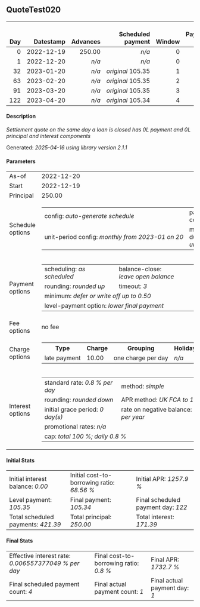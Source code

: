 <h2>QuoteTest020</h2>
<table>
    <thead style="vertical-align: bottom;">
        <th style="text-align: right;">Day</th>
        <th style="text-align: right;">Datestamp</th>
        <th style="text-align: right;">Advances</th>
        <th style="text-align: right;">Scheduled payment</th>
        <th style="text-align: right;">Window</th>
        <th style="text-align: right;">Payment due</th>
        <th style="text-align: right;">Actual payments</th>
        <th style="text-align: right;">Generated payment</th>
        <th style="text-align: right;">Net effect</th>
        <th style="text-align: right;">Payment status</th>
        <th style="text-align: right;">Balance status</th>
        <th style="text-align: right;">Simple interest</th>
        <th style="text-align: right;">New interest</th>
        <th style="text-align: right;">New charges</th>
        <th style="text-align: right;">Principal portion</th>
        <th style="text-align: right;">Fee portion</th>
        <th style="text-align: right;">Interest portion</th>
        <th style="text-align: right;">Charges portion</th>
        <th style="text-align: right;">Fee refund</th>
        <th style="text-align: right;">Principal balance</th>
        <th style="text-align: right;">Fee balance</th>
        <th style="text-align: right;">Interest balance</th>
        <th style="text-align: right;">Charges balance</th>
        <th style="text-align: right;">Settlement figure</th>
        <th style="text-align: right;">Fee refund if&nbsp;settled</th>
    </thead>
    <tr style="text-align: right;">
        <td class="ci00">0</td>
        <td class="ci01" style="white-space: nowrap;">2022-12-19</td>
        <td class="ci02">250.00</td>
        <td class="ci03" style="white-space: nowrap;"><i>n/a<i></td>
        <td class="ci04">0</td>
        <td class="ci05">0.00</td>
        <td class="ci06"><i>n/a</i></td>
        <td class="ci07"><i>n/a</i></td>
        <td class="ci08">0.00</td>
        <td class="ci09"><i>none&nbsp;scheduled</i></td>
        <td class="ci10">open</td>
        <td class="ci13">0.0000</td>
        <td class="ci14">0.0000</td>
        <td class="ci15"><i>n/a</i></td>
        <td class="ci16">0.00</td>
        <td class="ci17">0.00</td>
        <td class="ci18">0.00</td>
        <td class="ci19">0.00</td>
        <td class="ci20">0.00</td>
        <td class="ci21">250.00</td>
        <td class="ci22">0.00</td>
        <td class="ci23">0.0000</td>
        <td class="ci24">0.00</td>
        <td class="ci25">250.00</td>
        <td class="ci26">0.00</td>
    </tr>
    <tr style="text-align: right;">
        <td class="ci00">1</td>
        <td class="ci01" style="white-space: nowrap;">2022-12-20</td>
        <td class="ci02"><i>n/a</i></td>
        <td class="ci03" style="white-space: nowrap;"><i>n/a<i></td>
        <td class="ci04">0</td>
        <td class="ci05">0.00</td>
        <td class="ci06"><i>confirmed</i>&nbsp;252.00</td>
        <td class="ci07">0.00</td>
        <td class="ci08">252.00</td>
        <td class="ci09"><i>generated</i></td>
        <td class="ci10">closed</td>
        <td class="ci13">2.0000</td>
        <td class="ci14">2.0000</td>
        <td class="ci15"><i>n/a</i></td>
        <td class="ci16">250.00</td>
        <td class="ci17">0.00</td>
        <td class="ci18">2.00</td>
        <td class="ci19">0.00</td>
        <td class="ci20">0.00</td>
        <td class="ci21">0.00</td>
        <td class="ci22">0.00</td>
        <td class="ci23">0.0000</td>
        <td class="ci24">0.00</td>
        <td class="ci25">0.00</td>
        <td class="ci26">0.00</td>
    </tr>
    <tr style="text-align: right;">
        <td class="ci00">32</td>
        <td class="ci01" style="white-space: nowrap;">2023-01-20</td>
        <td class="ci02"><i>n/a</i></td>
        <td class="ci03" style="white-space: nowrap;"><i>original</i> 105.35</td>
        <td class="ci04">1</td>
        <td class="ci05">0.00</td>
        <td class="ci06"><i>n/a</i></td>
        <td class="ci07"><i>n/a</i></td>
        <td class="ci08">0.00</td>
        <td class="ci09"><i>no&nbsp;longer&nbsp;required</i></td>
        <td class="ci10">closed</td>
        <td class="ci13">0.0000</td>
        <td class="ci14">0.0000</td>
        <td class="ci15"><i>n/a</i></td>
        <td class="ci16">0.00</td>
        <td class="ci17">0.00</td>
        <td class="ci18">0.00</td>
        <td class="ci19">0.00</td>
        <td class="ci20">0.00</td>
        <td class="ci21">0.00</td>
        <td class="ci22">0.00</td>
        <td class="ci23">0.0000</td>
        <td class="ci24">0.00</td>
        <td class="ci25">0.00</td>
        <td class="ci26">0.00</td>
    </tr>
    <tr style="text-align: right;">
        <td class="ci00">63</td>
        <td class="ci01" style="white-space: nowrap;">2023-02-20</td>
        <td class="ci02"><i>n/a</i></td>
        <td class="ci03" style="white-space: nowrap;"><i>original</i> 105.35</td>
        <td class="ci04">2</td>
        <td class="ci05">0.00</td>
        <td class="ci06"><i>n/a</i></td>
        <td class="ci07"><i>n/a</i></td>
        <td class="ci08">0.00</td>
        <td class="ci09"><i>no&nbsp;longer&nbsp;required</i></td>
        <td class="ci10">closed</td>
        <td class="ci13">0.0000</td>
        <td class="ci14">0.0000</td>
        <td class="ci15"><i>n/a</i></td>
        <td class="ci16">0.00</td>
        <td class="ci17">0.00</td>
        <td class="ci18">0.00</td>
        <td class="ci19">0.00</td>
        <td class="ci20">0.00</td>
        <td class="ci21">0.00</td>
        <td class="ci22">0.00</td>
        <td class="ci23">0.0000</td>
        <td class="ci24">0.00</td>
        <td class="ci25">0.00</td>
        <td class="ci26">0.00</td>
    </tr>
    <tr style="text-align: right;">
        <td class="ci00">91</td>
        <td class="ci01" style="white-space: nowrap;">2023-03-20</td>
        <td class="ci02"><i>n/a</i></td>
        <td class="ci03" style="white-space: nowrap;"><i>original</i> 105.35</td>
        <td class="ci04">3</td>
        <td class="ci05">0.00</td>
        <td class="ci06"><i>n/a</i></td>
        <td class="ci07"><i>n/a</i></td>
        <td class="ci08">0.00</td>
        <td class="ci09"><i>no&nbsp;longer&nbsp;required</i></td>
        <td class="ci10">closed</td>
        <td class="ci13">0.0000</td>
        <td class="ci14">0.0000</td>
        <td class="ci15"><i>n/a</i></td>
        <td class="ci16">0.00</td>
        <td class="ci17">0.00</td>
        <td class="ci18">0.00</td>
        <td class="ci19">0.00</td>
        <td class="ci20">0.00</td>
        <td class="ci21">0.00</td>
        <td class="ci22">0.00</td>
        <td class="ci23">0.0000</td>
        <td class="ci24">0.00</td>
        <td class="ci25">0.00</td>
        <td class="ci26">0.00</td>
    </tr>
    <tr style="text-align: right;">
        <td class="ci00">122</td>
        <td class="ci01" style="white-space: nowrap;">2023-04-20</td>
        <td class="ci02"><i>n/a</i></td>
        <td class="ci03" style="white-space: nowrap;"><i>original</i> 105.34</td>
        <td class="ci04">4</td>
        <td class="ci05">0.00</td>
        <td class="ci06"><i>n/a</i></td>
        <td class="ci07"><i>n/a</i></td>
        <td class="ci08">0.00</td>
        <td class="ci09"><i>no&nbsp;longer&nbsp;required</i></td>
        <td class="ci10">closed</td>
        <td class="ci13">0.0000</td>
        <td class="ci14">0.0000</td>
        <td class="ci15"><i>n/a</i></td>
        <td class="ci16">0.00</td>
        <td class="ci17">0.00</td>
        <td class="ci18">0.00</td>
        <td class="ci19">0.00</td>
        <td class="ci20">0.00</td>
        <td class="ci21">0.00</td>
        <td class="ci22">0.00</td>
        <td class="ci23">0.0000</td>
        <td class="ci24">0.00</td>
        <td class="ci25">0.00</td>
        <td class="ci26">0.00</td>
    </tr>
</table>

<h4>Description</h4>
<p><i>Settlement quote on the same day a loan is closed has 0L<Cent> payment and 0L<Cent> principal and interest components</i></p>
<p>Generated: <i>2025-04-16 using library version 2.1.1</i></p>
<h4>Parameters</h4>
<table>
    <tr>
        <td>As-of</td>
        <td>2022-12-20</td>
    </tr>
    <tr>
        <td>Start</td>
        <td>2022-12-19</td>
    </tr>
    <tr>
        <td>Principal</td>
        <td>250.00</td>
    </tr>
    <tr>
        <td>Schedule options</td>
        <td>
            <table>
                <tr>
                    <td>config: <i>auto-generate schedule</i></td>
                    <td>payment count: <i>4</i></td>
                </tr>
                <tr>
                    <td style="white-space: nowrap;">unit-period config: <i>monthly from 2023-01 on 20</i></td>
                    <td>max duration: <i>unlimited</i></td>
                </tr>
            </table>
        </td>
    </tr>
    <tr>
        <td>Payment options</td>
        <td>
            <table>
                <tr>
                    <td>scheduling: <i>as scheduled</i></td>
                    <td>balance-close: <i>leave&nbsp;open&nbsp;balance</i></td>
                </tr>
                <tr>
                    <td>rounding: <i>rounded up</i></td>
                    <td>timeout: <i>3</i></td>
                </tr>
                <tr>
                    <td colspan='2'>minimum: <i>defer&nbsp;or&nbsp;write&nbsp;off&nbsp;up&nbsp;to&nbsp;0.50</i></td>
                </tr>
                <tr>
                    <td colspan='2'>level-payment option: <i>lower&nbsp;final&nbsp;payment</i></td>
                </tr>
            </table>
        </td>
    </tr>
    <tr>
        <td>Fee options</td>
        <td>no fee
        </td>
    </tr>
    <tr>
        <td>Charge options</td>
        <td>
            <table>
                <tr>
                    <th>Type</th>
                    <th>Charge</th>
                    <th>Grouping</th>
                    <th>Holidays</th>
                </tr>
                <tr>
                    <td>late payment</td>
                    <td>10.00</td><td>one charge per day</td><td><i>n/a</i></td>
                </tr>
            </table>
        </td>
    </tr>
    <tr>
        <td>Interest options</td>
        <td>
            <table>
                <tr>
                    <td>standard rate: <i>0.8 % per day</i></td>
                    <td>method: <i>simple</i></td>
                </tr>
                <tr>
                    <td>rounding: <i>rounded down</i></td>
                    <td>APR method: <i>UK FCA to 1 d.p.</i></td>
                </tr>
                <tr>
                    <td>initial grace period: <i>0 day(s)</i></td>
                    <td>rate on negative balance: <i>8 % per year</i></td>
                </tr>
                <tr>
                    <td colspan="2">promotional rates: <i><i>n/a</i></i></td>
                </tr>
                <tr>
                    <td colspan="2">cap: <i>total 100 %; daily 0.8 %</td>
                </tr>
            </table>
        </td>
    </tr>
</table>
<h4>Initial Stats</h4>
<table>
    <tr>
        <td>Initial interest balance: <i>0.00</i></td>
        <td>Initial cost-to-borrowing ratio: <i>68.56 %</i></td>
        <td>Initial APR: <i>1257.9 %</i></td>
    </tr>
    <tr>
        <td>Level payment: <i>105.35</i></td>
        <td>Final payment: <i>105.34</i></td>
        <td>Final scheduled payment day: <i>122</i></td>
    </tr>
    <tr>
        <td>Total scheduled payments: <i>421.39</i></td>
        <td>Total principal: <i>250.00</i></td>
        <td>Total interest: <i>171.39</i></td>
    </tr>
</table>

<h4>Final Stats</h4>
<table>
    <tr>
        <td>Effective interest rate: <i>0.006557377049 % per day</i></td>
        <td>Final cost-to-borrowing ratio: <i>0.8 %</i></td>
        <td>Final APR: <i>1732.7 %</i></td>
    </tr>
    <tr>
        <td>Final scheduled payment count: <i>4</i></td>
        <td>Final actual payment count: <i>1</i></td>
        <td>Final actual payment day: <i>1</i></td>
    </tr>
</table>
